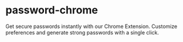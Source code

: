 # password-chrome
Get secure passwords instantly with our Chrome Extension. Customize preferences and generate strong passwords with a single click.
